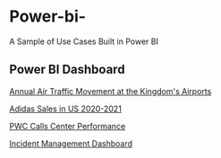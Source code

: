 # Power-bi-
A Sample of Use Cases Built in Power BI
## Power BI Dashboard

[Annual Air Traffic Movement at the Kingdom's Airports](https://app.powerbi.com/view?r=eyJrIjoiYTIyZjRiODktMWM4YS00ZjYwLThkMGYtNTFlMjIwYjc3YTk2IiwidCI6IjA5MjA5MzYwLWVkYTUtNDBlMy05YjJhLWZhZGE3MTQyN2Q4MiIsImMiOjl9)

[Adidas Sales in US 2020-2021](https://app.powerbi.com/view?r=eyJrIjoiZmQzNTI1MGUtMWJmYy00ODIzLTlmNTktYmJkZmY3NWZhY2IyIiwidCI6IjA5MjA5MzYwLWVkYTUtNDBlMy05YjJhLWZhZGE3MTQyN2Q4MiIsImMiOjl9)

[PWC Calls Center Performance](https://app.powerbi.com/view?r=eyJrIjoiOTZhMTY4ODEtODNlYi00ODE1LWIyYjAtZWE3YzBiNmNjMWE4IiwidCI6IjA5MjA5MzYwLWVkYTUtNDBlMy05YjJhLWZhZGE3MTQyN2Q4MiIsImMiOjl9)

[Incident Management Dashboard](https://app.powerbi.com/view?r=eyJrIjoiM2Q3Y2VkZWYtMmFkNy00ZGNkLWJlMzctZjVlNTEwMjFlOGYzIiwidCI6IjA5MjA5MzYwLWVkYTUtNDBlMy05YjJhLWZhZGE3MTQyN2Q4MiIsImMiOjl9)
